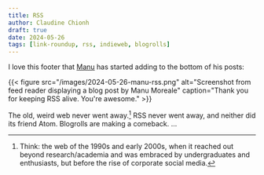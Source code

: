 ```yaml
---
title: RSS
author: Claudine Chionh
draft: true
date: 2024-05-26
tags: [link-roundup, rss, indieweb, blogrolls]
---
```


I love this footer that [Manu](https://manuelmoreale.com) has started adding to the bottom of his posts:

{{< figure src="/images/2024-05-26-manu-rss.png" alt="Screenshot from feed reader displaying a blog post by Manu Moreale" caption="Thank you for keeping RSS alive. You're awesome." >}}

<!--more-->

The old, weird web never went away.[^old] RSS never went away, and neither did its friend Atom. Blogrolls are making a comeback. ...

[^old]: Think: the web of the 1990s and early 2000s, when it reached out beyond research/academia and was embraced by undergraduates and enthusiasts, but before the rise of corporate social media.

<!-- :vim set textwidth=0 linebreak: -->

